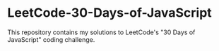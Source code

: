# LeetCode-30-Days-of-JavaScript
This repository contains my solutions to LeetCode's "30 Days of JavaScript" coding challenge.
